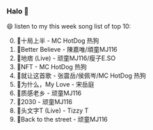 

### Halo 👋

😄 listen to my this week song list of top 10:

0. 🌈十局上半 - MC HotDog 热狗
1. 🌈Better Believe - 陳嘉唯/頑童MJ116
2. 🌈地痞 (Live) - 顽童MJ116/瘦子E.SO
3. 🌈NFT - MC HotDog 热狗
4. 🌈就让这首歌 - 张震岳/侯佩岑/MC HotDog 热狗
5. 🌈为什么，My Love - 宋岳庭
6. 🌈质感老乡 - 顽童MJ116
7. 🌈2030 - 顽童MJ116
8. 🌈头文字T (Live) - Tizzy T
9. 🌈Back to the street - 顽童MJ116

